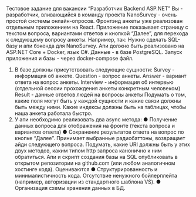 Тестовое задание для вакансии “Разработчик Backend
ASP.NET”
Вы - разработчик, вливающийся в команду проекта NanoSurvey - очень простой
системы онлайн-опросов. Фронтэнд анкеты уже реализован отдельным приложением
на React. Приложение показывает страницу с текстом вопроса, вариантами ответов и
кнопкой “Далее”, для перехода к следующему вопросу анкеты. Например, так:
Нужно сделать SQL-базу и апи бэкенда для NanoSurvey. Апи должно быть
реализовано на ASP.NET Core + Docker, язык C#. Данные - в базе PostgreSQL. Запуск
приложения и базы - через docker-compose файл.
1. В базе должны присутствовать следующие сущности:
Survey - информация об анкете.
Question - вопрос анкеты.
Answer - вариант ответа на вопрос анкеты.
Interview - информация об интервью (отдельной сессии прохождения анкеты
конкретным человеком)
Result - данные ответов людей на вопросы анкеты
Подумать о том, какие поля могут быть у каждой сущности и какие связи должны быть
между ними. Какие индексы должны быть на таблицах, чтобы наша анкета работала
быстро.
2. У апи необходимо реализовать два async метода:
● Получение данных вопроса для отображения на фронте (текста вопроса и
вариантов ответа)
● Сохранение результатов ответа на вопрос по кнопке “Далее”. Принимает
выбранные радиобаттоны, возвращает айди следующего вопроса.
Подумать, какие URI должны быть у этих двух методов, каким типом http запроса
канонично к ним обратиться.
Апи и скрипт создания базы на SQL опубликовать в открытом репозитории на
github.com (или любом аналогичном хостинге кода).
Оцениваются
● Структурированность и минималистичность кода. Отсутствие ненужного
бойлерплейта (например, авторизации из стандартного шаблона VS).
● Организация схемы хранения данных в БД.
